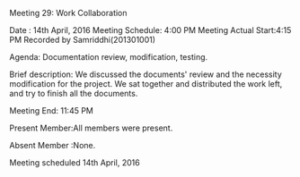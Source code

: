 Meeting 29: Work Collaboration

Date : 14th April, 2016
Meeting Schedule: 4:00 PM
Meeting Actual Start:4:15 PM
Recorded by Samriddhi(201301001)


Agenda:
Documentation review, modification, testing.

Brief description:  We discussed the documents' review and the necessity modification for the project. We sat together and distributed the work left, and try to finish all the documents.

Meeting End: 11:45 PM

Present Member:All members were present.

Absent Member :None.



Meeting scheduled
14th April, 2016
 



